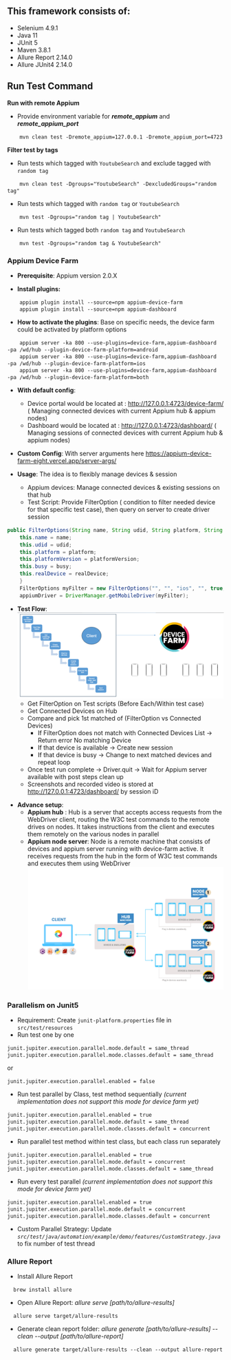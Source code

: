 
## This framework consists of:
- Selenium 4.9.1
- Java 11
- JUnit 5
- Maven 3.8.1
- Allure Report 2.14.0
- Allure JUnit4 2.14.0

## Run Test Command
**Run with remote Appium**
- Provide environment variable for **_remote_appium_** and **_remote_appium_port_**
```
    mvn clean test -Dremote_appium=127.0.0.1 -Dremote_appium_port=4723
```

**Filter test by tags**
- Run tests which tagged with `YoutubeSearch` and exclude tagged with `random tag`

```
    mvn clean test -Dgroups="YoutubeSearch" -DexcludedGroups="random tag" 
```

- Run tests which tagged with `random tag` or  `YoutubeSearch`
```
    mvn test -Dgroups="random tag | YoutubeSearch"
```

- Run tests which tagged both `random tag` and  `YoutubeSearch`
```
    mvn test -Dgroups="random tag & YoutubeSearch"
```

### Appium Device Farm
- **Prerequisite**: Appium version 2.0.X

- **Install plugins:**
```
    appium plugin install --source=npm appium-device-farm
    appium plugin install --source=npm appium-dashboard
```

- **How to activate the plugins**:
Base on specific needs, the device farm could be activated by platform options
```
    appium server -ka 800 --use-plugins=device-farm,appium-dashboard  -pa /wd/hub --plugin-device-farm-platform=android
    appium server -ka 800 --use-plugins=device-farm,appium-dashboard  -pa /wd/hub --plugin-device-farm-platform=ios
    appium server -ka 800 --use-plugins=device-farm,appium-dashboard  -pa /wd/hub --plugin-device-farm-platform=both
```

- **With default config**:
  * Device portal would be located at : http://127.0.0.1:4723/device-farm/ ( Managing connected devices with current Appium hub & appium nodes)
  * Dashboard would be located at : http://127.0.0.1:4723/dashboard/ ( Managing sessions of connected devices with current Appium hub & appium nodes)
- **Custom Config**: With server arguments here https://appium-device-farm-eight.vercel.app/server-args/
  
- **Usage**: The idea is to flexibly manage devices & session
  * Appium devices: Manage connected devices & existing sessions on that hub
  * Test Script: Provide FilterOption ( condition to filter needed device for that specific test case), then query on server to create driver session
```java
public FilterOptions(String name, String udid, String platform, String platformVersion, boolean busy, boolean realDevice) {
    this.name = name;
    this.udid = udid;
    this.platform = platform;
    this.platformVersion = platformVersion;
    this.busy = busy;
    this.realDevice = realDevice;
    }
    FilterOptions myFilter = new FilterOptions("", "", "ios", "", true, true);
    appiumDriver = DriverManager.getMobileDriver(myFilter);
```
- **Test Flow**:
![](docs/assets/img_1.png)
  * Get FilterOption on Test scripts (Before Each/Within test case)
  * Get Connected Devices on Hub
  * Compare and pick 1st matched of (FilterOption vs Connected Devices)
      * If FilterOption does not match with Connected Devices List -> Return error No matching Device
      * If that device is available -> Create new session
      * If that device is busy -> Change to next matched devices and repeat loop
  * Once test run complete -> Driver.quit -> Wait for Appium server available with post steps clean up
  * Screenshots and recorded video is stored at http://127.0.0.1:4723/dashboard/ by session iD
* **Advance setup**:
  * **Appium hub** : Hub is a server that accepts access requests from the WebDriver client, routing the W3C test commands to the remote drives on nodes. It takes instructions from the client and executes them remotely on the various nodes in parallel
  * **Appium node server**: Node is a remote machine that consists of devices and appium server running with device-farm active. It receives requests from the hub in the form of W3C test commands and executes them using WebDriver
![](docs/assets/Hub_setup.png)

### Parallelism on Junit5

- Requirement: Create `junit-platform.properties` file in `src/test/resources`
- Run test one by one  
```properties
junit.jupiter.execution.parallel.mode.default = same_thread
junit.jupiter.execution.parallel.mode.classes.default = same_thread
```
or
```properties
junit.jupiter.execution.parallel.enabled = false
```
- Run test parallel by Class, test method sequentially _(current implementation does not support this mode for device farm yet)_
```properties
junit.jupiter.execution.parallel.enabled = true
junit.jupiter.execution.parallel.mode.default = same_thread
junit.jupiter.execution.parallel.mode.classes.default = concurrent
```
- Run parallel test method within test class, but each class run separately
```properties
junit.jupiter.execution.parallel.enabled = true
junit.jupiter.execution.parallel.mode.default = concurrent
junit.jupiter.execution.parallel.mode.classes.default = same_thread
```
- Run every test parallel _(current implementation does not support this mode for device farm yet)_
```properties
junit.jupiter.execution.parallel.enabled = true
junit.jupiter.execution.parallel.mode.default = concurrent
junit.jupiter.execution.parallel.mode.classes.default = concurrent
```
- Custom Parallel Strategy:
 Update _`src/test/java/automation/example/demo/features/CustomStrategy.java`_ to fix number of test thread
### Allure Report
- Install Allure Report
```shell
  brew install allure
```

- Open Allure Report: _allure serve [path/to/allure-results]_
```shell
  allure serve target/allure-results
```

- Generate clean report folder: _allure generate [path/to/allure-results] --clean --output [path/to/allure-report]_
```shell
  allure generate target/allure-results --clean --output allure-report
```